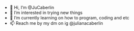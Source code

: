 - 👋 Hi, I’m @JuCaberlin
- 👀 I’m interested in trying new things 
- 🌱 I’m currently learning on how to program, coding and etc
- 📫 Reach me by my dm on ig @julianacaberlin

<!---
JuCaberlin/JuCaberlin is a ✨ special ✨ repository because its `README.md` (this file) appears on your GitHub profile.
You can click the Preview link to take a look at your changes.
--->

